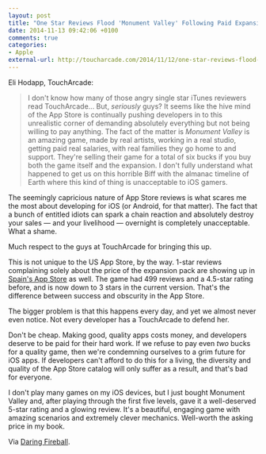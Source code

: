 ```yaml
---
layout: post
title: "One Star Reviews Flood 'Monument Valley' Following Paid Expansion Release"
date: 2014-11-13 09:42:06 +0100
comments: true
categories: 
- Apple
external-url: http://toucharcade.com/2014/11/12/one-star-reviews-flood-monument-valley-following-paid-expansion-release/
---
```


Eli Hodapp, TouchArcade:

> I don't know how many of those angry single star iTunes reviewers read TouchArcade... But, _seriously_ guys? It seems like the hive mind of the App Store is continually pushing developers in to this unrealistic corner of demanding absolutely everything but not being willing to pay anything. The fact of the matter is _Monument Valley_ is an amazing game, made by real artists, working in a real studio, getting paid real salaries, with real families they go home to and support. They're selling their game for a total of six bucks if you buy both the game itself and the expansion. I don't fully understand what happened to get us on this horrible Biff with the almanac timeline of Earth where this kind of thing is unacceptable to iOS gamers.

The seemingly capricious nature of App Store reviews is what scares me the most about developing for iOS (or Android, for that matter). The fact that a bunch of entitled idiots can spark a chain reaction and absolutely destroy your sales — and your livelihood — overnight is completely unacceptable. What a shame.

Much respect to the guys at TouchArcade for bringing this up.

This is not unique to the US App Store, by the way. 1-star reviews complaining solely about the price of the expansion pack are showing up in [Spain's App Store](https://itunes.apple.com/es/app/id728293409?mt=8) as well. The game had 499 reviews and a 4.5-star rating before, and is now down to 3 stars in the current version. That's the difference between success and obscurity in the App Store.

The bigger problem is that this happens every day, and yet we almost never even notice. Not every developer has a TouchArcade to defend her.

Don't be cheap. Making good, quality apps costs money, and developers deserve to be paid for their hard work. If we refuse to pay even _two_ bucks for a quality game, then we're condemning ourselves to a grim future for iOS apps. If developers can't afford to do this for a living, the diversity and quality of the App Store catalog will only suffer as a result, and that's bad for everyone.

I don't play many games on my iOS devices, but I just bought Monument Valley and, after playing through the first five levels, gave it a well-deserved 5-star rating and a glowing review. It's a beautiful, engaging game with amazing scenarios and extremely clever mechanics. Well-worth the asking price in my book.

Via [Daring Fireball](http://daringfireball.net/linked/2014/11/12/monument-valley).